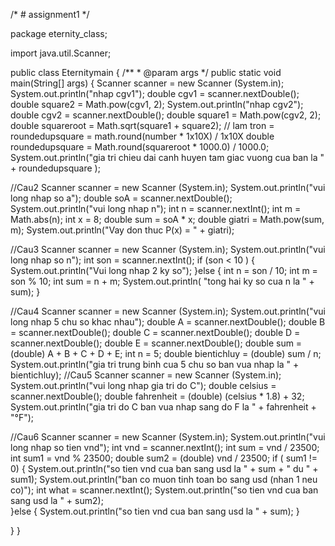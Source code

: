 /* # assignment1
*/

package eternity_class;

import java.util.Scanner;

public class Eternitymain {
	/**
	 * @param args
	 */
	public static void main(String[] args) {
 Scanner scanner = new Scanner (System.in);
		System.out.println("nhap cgv1");
		double cgv1 = scanner.nextDouble();
		double  square2 = Math.pow(cgv1, 2);
		System.out.println("nhap cgv2");
		double cgv2 = scanner.nextDouble();
		double  square1 = Math.pow(cgv2, 2);
		double  squareroot = Math.sqrt(square1 + square2);
		// lam tron = roundedupsquare = math.round(number * 1x10X) / 1x10X
		double roundedupsquare = Math.round(squareroot * 1000.0) / 1000.0;
		System.out.println("gia tri chieu dai canh huyen tam giac vuong cua ban la " +  roundedupsquare );

//Cau2
			Scanner scanner = new Scanner (System.in);
			System.out.println("vui long nhap so a"); 
			double soA = scanner.nextDouble();
			System.out.println("vui long nhap n");
			int n = scanner.nextInt();
			int m = Math.abs(n);
			int x = 8;
			double sum = soA * x;
			double giatri = Math.pow(sum, m); 
			System.out.println("Vay don thuc P(x) = " + giatri);  	
	
//Cau3
			Scanner scanner = new Scanner (System.in);
			System.out.println("vui long nhap so n"); 
			int son = scanner.nextInt();
			if  (son < 10 ) {
				System.out.println("Vui long nhap 2 ky so");
			}else {
			int n = son / 10;
			int m = son % 10;
			int sum = n + m;
			System.out.println( "tong hai ky so cua n la " + sum);
                        }

//Cau4
			Scanner scanner = new Scanner (System.in);
			System.out.println("vui long nhap 5 chu so khac nhau"); 
			double A = scanner.nextDouble();
			double B = scanner.nextDouble();
			double C = scanner.nextDouble();
			double D = scanner.nextDouble();
			double E = scanner.nextDouble();
			double sum = (double) A + B + C + D + E;
			int n = 5;
			double bientichluy = (double) sum / n;
			System.out.println("gia tri trung binh cua 5 chu so ban vua nhap la " + bientichluy);
//Cau5
			Scanner scanner = new Scanner (System.in);
			System.out.println("vui long nhap gia tri do C");
			double celsius = scanner.nextDouble();
			double fahrenheit = (double) (celsius * 1.8) + 32;
			System.out.println("gia tri do C ban vua nhap sang do F la " + fahrenheit + "°F");

//Cau6
			Scanner scanner = new Scanner (System.in);
			System.out.println("vui long nhap so tien vnd");
			int vnd = scanner.nextInt();
			int sum = vnd / 23500;
			int sum1 = vnd % 23500;
			double sum2 = (double) vnd / 23500;
			if ( sum1 != 0) {
				System.out.println("so tien vnd cua ban sang usd la " + sum + " du " + sum1);
				System.out.println("ban co muon tinh toan bo sang usd (nhan 1 neu co)");
				int what = scanner.nextInt();
				System.out.println("so tien vnd cua ban sang usd la " + sum2);	
			}else {
			System.out.println("so tien vnd cua ban sang usd la " + sum);
                        }
			

}
}

